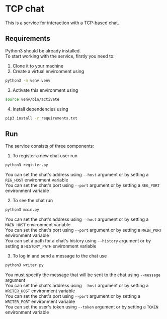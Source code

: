 # TCP chat

This is a service for interaction with a TCP-based chat.


## Requirements

Python3 should be already installed.  
To start working with the service, firstly you need to: 

1. Clone it to your machine
2. Create a virtual environment using

```bash 
python3 -m venv venv
```

3. Activate this environment using

```bash
source venv/bin/activate
```
4. Install dependencies using

```bash
pip3 install -r requirements.txt
```

## Run

The service consists of three components:

1. To register a new chat user run 
```bash
python3 register.py
```
You can set the chat's address using `--host` argument or by setting a `REG_HOST` environment variable  
You can set the chat's port using `--port` argument or by setting a `REG_PORT` environment variable

2. To see the chat run 
```bash
python3 main.py
```  
You can set the chat's address using `--host` argument or by setting a `MAIN_HOST` environment variable  
You can set the chat's port using `--port` argument or by setting a `MAIN_PORT` environment variable  
You can set a path for a chat's history using `--history` argument or by setting a `HISTORY_PATH` environment variable

3. To log in and send a message to the chat use 
```bash
python3 writer.py
```
You must specify the message that will be sent to the chat using `--message` argument  
You can set the chat's address using `--host` argument or by setting a `WRITER_HOST` environment variable  
You can set the chat's port using `--port` argument or by setting a `WRITER_PORT` environment variable  
You can set the user's token using `--token` argument or by setting a `TOKEN` environment variable
